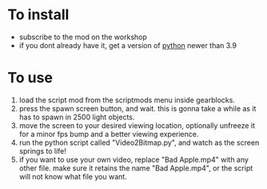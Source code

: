 
# To install  
* subscribe to the mod on the workshop  
* if you dont already have it, get a version of [python](https://www.python.org/downloads/) newer than 3.9  

# To use
1. load the script mod from the scriptmods menu inside gearblocks.  
2. press the spawn screen button, and wait. this is gonna take a while as it has to spawn in 2500 light objects.
3. move the screen to your desired viewing location, optionally unfreeze it for a minor fps bump and a better viewing experience.
4. run the python script called "Video2Bitmap.py", and watch as the screen springs to life!  
5. if you want to use your own video, replace "Bad Apple.mp4" with any other file. make sure it retains the name "Bad Apple.mp4", or the script will not know what file you want.  
